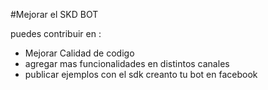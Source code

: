#Mejorar el SKD BOT

puedes contribuir en :
- Mejorar Calidad de codigo
- agregar mas funcionalidades en distintos canales 
- publicar ejemplos con el sdk creanto tu bot en facebook